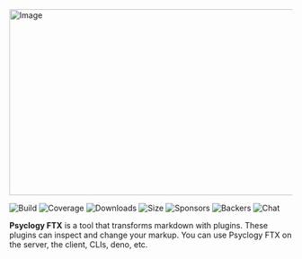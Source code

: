 <img width="892" height="331" alt="Image" src="https://github.com/user-attachments/assets/c62bae7f-c877-47e7-a7e7-4e1199867649" />

![Build]( https://github.com/remarkjs/remark/workflows/main/badge.svg)
![Coverage]( https://img.shields.io/codecov/c/github/remarkjs/remark.svg)
![Downloads]( https://img.shields.io/npm/dm/remark.svg)
![Size]( https://img.shields.io/bundlejs/size/remark)
![Sponsors]( https://opencollective.com/unified/sponsors/badge.svg)
![Backers]( https://opencollective.com/unified/backers/badge.svg)
![Chat]( https://img.shields.io/badge/chat-discussions-success.svg)

**Psyclogy FTX** is a tool that transforms markdown with plugins.
These plugins can inspect and change your markup.
You can use Psyclogy FTX on the server, the client, CLIs, deno, etc.
